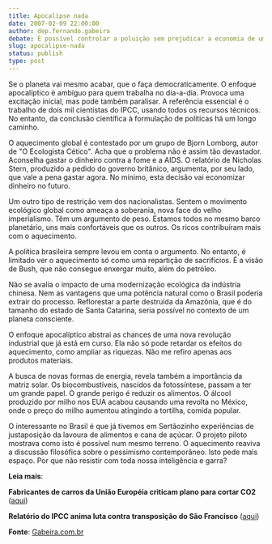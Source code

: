 ```yaml
---
title: Apocalipse nada
date: 2007-02-09 22:00:00
author: dep.fernando.gabeira
debate: É possível controlar a poluição sem prejudicar a economia de um país?
slug: apocalipse-nada
status: publish 
type: post
---
```


  
Se o planeta vai mesmo acabar, que o faça democraticamente. O enfoque apocalíptico é ambíguo para quem trabalha no dia-a-dia. Provoca uma excitação inicial, mas pode também paralisar. A referência essencial é o trabalho de dois mil cientistas do IPCC, usando todos os recursos técnicos. No entanto, da conclusão científica à formulação de políticas há um longo caminho.  
  
O aquecimento global é contestado por um grupo de Bjorn Lomborg, autor de "O Ecologista Cético". Acha que o problema não é assim tão devastador. Aconselha gastar o dinheiro contra a fome e a AIDS. O relatório de Nicholas Stern, produzido a pedido do governo britânico, argumenta, por seu lado, que vale a pena gastar agora. No mínimo, esta decisão vai economizar dinheiro no futuro.  
  
Um outro tipo de restrição vem dos nacionalistas. Sentem o movimento ecológico global como ameaça a soberania, nova face do velho imperialismo. Têm um argumento de peso. Estamos todos no mesmo barco planetário, uns mais confortáveis que os outros. Os ricos contribuíram mais com o aquecimento.  
  
A política brasileira sempre levou em conta o argumento. No entanto, é limitado ver o aquecimento só como uma repartição de sacrifícios. É a visão de Bush, que não consegue enxergar muito, além do petróleo.  
  
Não se avalia o impacto de uma modernização ecológica da indústria chinesa. Nem as vantagens que uma potência natural como o Brasil poderia extrair do processo. Reflorestar a parte destruída da Amazônia, que é do tamanho do estado de Santa Catarina, seria possível no contexto de um planeta consciente.  
  
O enfoque apocalíptico abstrai as chances de uma nova revolução industrial que já está em curso. Ela não só pode retardar os efeitos do aquecimento, como ampliar as riquezas. Não me refiro apenas aos produtos materiais.  
  
A busca de novas formas de energia, revela também a importância da matriz solar. Os biocombustíveis, nascidos da fotossíntese, passam a ter um grande papel. O grande perigo é reduzir os alimentos. O álcool produzido por milho nos EUA acabou causando uma revolta no México, onde o preço do milho aumentou atingindo a tortilha, comida popular.  
  
O interessante no Brasil é que já tivemos em Sertãozinho experiências de justaposição da lavoura de alimentos e cana de açúcar. O projeto piloto mostrava como isto é possível num mesmo terreno. O aquecimento reaviva a discussão filosófica sobre o pessimismo contemporâneo. Isto pede mais espaço. Por que não resistir com toda nossa inteligência e garra?  
  
**Leia mais**:  
  
**Fabricantes de carros da União Européia criticam plano para cortar CO2** ([aqui](http://www.gabeira.com.br/noticias/noticia.asp?id=3173))   
  
**Relatório do IPCC anima luta contra transposição do São Francisco** ([aqui](http://www.gabeira.com.br/noticias/noticia.asp?id=3168))  
  
**Fonte**: [Gabeira.com.br](http://www.gabeira.com.br/blog/blog.asp?id=3190)   

